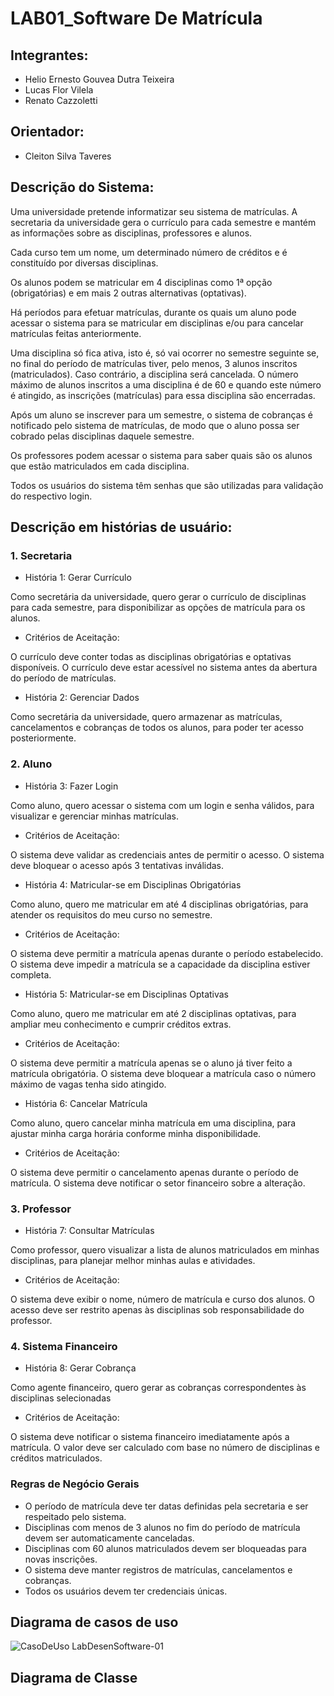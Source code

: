 # LAB01_Software De Matrícula



## Integrantes:
* Helio Ernesto Gouvea Dutra Teixeira
* Lucas Flor Vilela
* Renato Cazzoletti

## Orientador:
* Cleiton Silva Taveres

## Descrição do Sistema:

Uma universidade pretende informatizar seu sistema de matrículas. A secretaria da universidade gera o currículo para cada semestre e mantém as informações sobre as disciplinas, professores e alunos.

Cada curso tem um nome, um determinado número de créditos e é constituído por diversas disciplinas.

Os alunos podem se matricular em 4 disciplinas como 1ª opção (obrigatórias) e em mais 2 outras alternativas (optativas).

Há períodos para efetuar matrículas, durante os quais um aluno pode acessar o sistema para se matricular em disciplinas e/ou para cancelar matrículas feitas anteriormente.

Uma disciplina só fica ativa, isto é, só vai ocorrer no semestre seguinte se, no final do período de matrículas tiver, pelo menos, 3 alunos inscritos (matriculados). Caso contrário, a disciplina será cancelada. O número máximo de alunos inscritos a uma disciplina é de 60 e quando este número é atingido, as inscrições (matrículas) para essa disciplina são encerradas.

Após um aluno se inscrever para um semestre, o sistema de cobranças é notificado pelo sistema de matrículas, de modo que o aluno possa ser cobrado pelas disciplinas daquele semestre.

Os professores podem acessar o sistema para saber quais são os alunos que estão matriculados em cada disciplina.

Todos os usuários do sistema têm senhas que são utilizadas para validação do respectivo login.

## Descrição em histórias de usuário:

### 1. Secretaria

* História 1: Gerar Currículo

Como secretária da universidade, quero gerar o currículo de disciplinas para cada semestre, para disponibilizar as opções de matrícula para os alunos.

* Critérios de Aceitação:  

O currículo deve conter todas as disciplinas obrigatórias e optativas disponíveis.
O currículo deve estar acessível no sistema antes da abertura do período de matrículas.

* História 2: Gerenciar Dados

Como secretária da universidade, quero armazenar as matrículas, cancelamentos e cobranças de todos os alunos, para poder ter acesso posteriormente.

### 2. Aluno

* História 3: Fazer Login

Como aluno, quero acessar o sistema com um login e senha válidos, para visualizar e gerenciar minhas matrículas.

* Critérios de Aceitação:  

O sistema deve validar as credenciais antes de permitir o acesso.
O sistema deve bloquear o acesso após 3 tentativas inválidas.

* História 4: Matricular-se em Disciplinas Obrigatórias

Como aluno, quero me matricular em até 4 disciplinas obrigatórias, para atender os requisitos do meu curso no semestre.

* Critérios de Aceitação:  

O sistema deve permitir a matrícula apenas durante o período estabelecido.
O sistema deve impedir a matrícula se a capacidade da disciplina estiver completa.

* História 5: Matricular-se em Disciplinas Optativas

Como aluno, quero me matricular em até 2 disciplinas optativas, para ampliar meu conhecimento e cumprir créditos extras.

* Critérios de Aceitação:  

O sistema deve permitir a matrícula apenas se o aluno já tiver feito a matrícula obrigatória.
O sistema deve bloquear a matrícula caso o número máximo de vagas tenha sido atingido.

* História 6: Cancelar Matrícula

Como aluno, quero cancelar minha matrícula em uma disciplina, para ajustar minha carga horária conforme minha disponibilidade.

* Critérios de Aceitação:  

O sistema deve permitir o cancelamento apenas durante o período de matrícula.
O sistema deve notificar o setor financeiro sobre a alteração.

### 3. Professor

* História 7: Consultar Matrículas

Como professor, quero visualizar a lista de alunos matriculados em minhas disciplinas, para planejar melhor minhas aulas e atividades.

* Critérios de Aceitação:  

O sistema deve exibir o nome, número de matrícula e curso dos alunos.
O acesso deve ser restrito apenas às disciplinas sob responsabilidade do professor.

### 4. Sistema Financeiro

* História 8: Gerar Cobrança

Como agente financeiro, quero gerar as cobranças correspondentes às disciplinas selecionadas

* Critérios de Aceitação:  

O sistema deve notificar o sistema financeiro imediatamente após a matrícula.
O valor deve ser calculado com base no número de disciplinas e créditos matriculados.

### Regras de Negócio Gerais

* O período de matrícula deve ter datas definidas pela secretaria e ser respeitado pelo sistema.
* Disciplinas com menos de 3 alunos no fim do período de matrícula devem ser automaticamente canceladas.
* Disciplinas com 60 alunos matriculados devem ser bloqueadas para novas inscrições.
* O sistema deve manter registros de matrículas, cancelamentos e cobranças.
* Todos os usuários devem ter credenciais únicas.

## Diagrama de casos de uso

![CasoDeUso LabDesenSoftware-01](https://github.com/user-attachments/assets/950a2f15-ca74-42d0-9b09-8c3e8879c609)

## Diagrama de Classe
